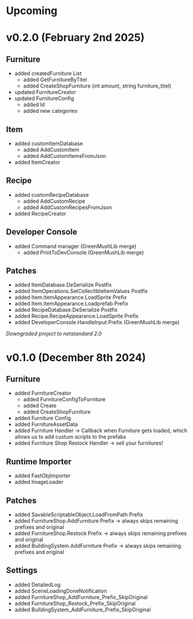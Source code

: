# Upcoming

# v0.2.0 (February 2nd 2025)
## Furniture
- added createdFurniture List
  - added GetFurnitureByTitel
  - added CreateShopFurniture (int amount, string furniture_titel)
- updated FurnitureCreator
- updated FurnitureConfig
  - added Id
  - added new categories
## Item
- added customItemDatabase
  - added AddCustomItem
  - added AddCustomItemsFromJson
- added ItemCreator
## Recipe
- added customRecipeDatabase
  - added AddCustomRecipe
  - added AddCustomRecipesFromJson
- added RecipeCreator
## Developer Console
- added Command manager (GreenMushLib merge)
  - added PrintToDevConsole (GreenMushLib merge)
## Patches
- added ItemDatabase.DeSerialize Postfix
- added ItemOperations.SetCollectibleItemValues Postfix
- added Item.ItemAppearance.LoadSprite Prefix
- added Item.ItemAppearance.Loadprefab Prefix
- added RecipeDatabase.DeSerialize Postfix
- added Recipe.RecipeAppearance.LoadSprite Prefix
- added DeveloperConsole.HandleInput Prefix (GreenMushLib merge)

*Downgraded project to netstandard 2.0*
# v0.1.0 (December 8th 2024)
## Furniture
- added FurnitureCreator
  - added FurnitureConfigToFurniture
  - added Create
  - added CreateShopFurniture
- added Furniture Config
- added FurnitureAssetData
- added Furniture Handler -> Callback when Furniture gets loaded, which allows us to add custum scripts to the prefabs
- added Furniture Shop Restock Handler -> sell your furnitures!
## Runtime Importer
- added FastObjImporter
- added ImageLoader
## Patches
- added SavableScriptableObject.LoadFromPath Prefix
- added FurnitureShop.AddFurniture Prefix -> always skips remaining prefixes and original
- added FurnitureShop.Restock Prefix -> always skips remaining prefixes and original
- added BuildingSystem.AddFurniture Prefix -> always skips remaining prefixes and original
## Settings
- added DetailedLog
- added SceneLoadingDoneNotification
- added FurnitureShop_AddFurniture_Prefix_SkipOriginal
- added FurnitureShop_Restock_Prefix_SkipOriginal
- added BuildingSystem_AddFurniture_Prefix_SkipOriginal
